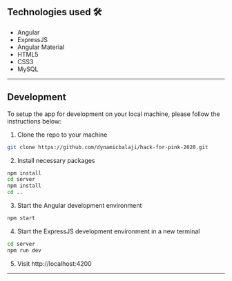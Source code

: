 ## Technologies used 🛠️
- Angular
- ExpressJS
- Angular Material
- HTML5
- CSS3
- MySQL

---

## Development

To setup the app for development on your local machine, please follow the instructions below:

1. Clone the repo to your machine

```bash
git clone https://github.com/dynamicbalaji/hack-for-pink-2020.git
```

2. Install necessary packages

```bash
npm install
cd server
npm install
cd ..
```

3. Start the Angular development environment

```bash
npm start
```

4. Start the ExpressJS development environment in a new terminal

```bash
cd server
npm run dev
```

5. Visit http://localhost:4200
---